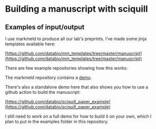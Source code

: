 # Building a manuscript with sciquill

## Examples of input/output

I use markmeld to produce all our lab's preprints. I've made some jinja templates available here:

[https://github.com/databio/mm_templates/tree/master/manuscript](https://github.com/databio/mm_templates/tree/master/manuscript)

There are few example repositories showing how this works:

The markmeld repository contains a [demo](https://github.com/databio/markmeld/tree/master/demo).

There's also a standalone demo here that also shows you how to use a github action to build the manuscript:

[https://github.com/databio/sciquill_paper_example](https://github.com/databio/sciquill_paper_example)

I still need to work on a full demo for how to build it on your own, which I plan to put in the examples folder in this repository.